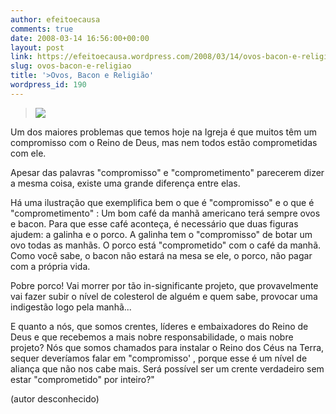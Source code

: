 ```yaml
---
author: efeitoecausa
comments: true
date: 2008-03-14 16:56:00+00:00
layout: post
link: https://efeitoecausa.wordpress.com/2008/03/14/ovos-bacon-e-religiao/
slug: ovos-bacon-e-religiao
title: '>Ovos, Bacon e Religião'
wordpress_id: 190
---
```


>[![](http://efeitoecausa.files.wordpress.com/2008/03/cafedamanha.jpg?w=300)](http://efeitoecausa.files.wordpress.com/2008/03/cafedamanha.jpg)  


Um dos maiores problemas que temos hoje na Igreja é que muitos têm um compromisso com o Reino de Deus, mas nem todos estão comprometidas com ele.  
  
Apesar das palavras "compromisso" e "comprometimento" parecerem dizer a mesma coisa, existe uma grande diferença entre elas.  
  
Há uma ilustração que exemplifica bem o que é "compromisso" e o que é "comprometimento" : Um bom café da manhã americano terá sempre ovos e bacon. Para que esse café aconteça, é necessário que duas figuras ajudem: a galinha e o porco. A galinha tem o "compromisso" de botar um ovo todas as manhãs. O porco está "comprometido" com o café da manhã. Como você sabe, o bacon não estará na mesa se ele, o porco, não pagar com a própria vida.  
  
Pobre porco! Vai morrer por tão in-significante projeto, que provavelmente vai fazer subir o nível de colesterol de alguém e quem sabe, provocar uma indigestão logo pela manhã...  
  
E quanto a nós, que somos crentes, líderes e embaixadores do Reino de Deus e que recebemos a mais nobre responsabilidade, o mais nobre projeto? Nós que somos chamados para instalar o Reino dos Céus na Terra, sequer deveríamos falar em "compromisso' , porque esse é um nível de aliança que não nos cabe mais. Será possível ser um crente verdadeiro sem estar "comprometido" por inteiro?"  


   
(autor desconhecido)
